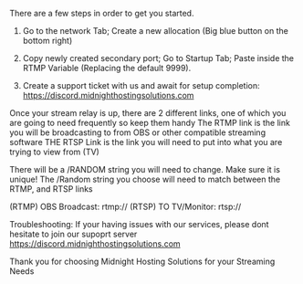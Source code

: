 There are a few steps in order to get you started.

1. Go to the network Tab; Create a new allocation (Big blue button on the bottom right)
2. Copy newly created secondary port; Go to Startup Tab; Paste inside the RTMP Variable (Replacing the default 9999).
 
3. Create a support ticket with us and await for setup completion: https://discord.midnighthostingsolutions.com

Once your stream relay is up, there are 2 different links, one of which you are going to need frequently so keep them handy
The RTMP link is the link you will be broadcasting to from OBS or other compatible streaming software
THE RTSP Link is the link you will need to put into what you are trying to view from (TV)

There will be a /RANDOM string you will need to change. Make sure it is unique!
The /Random string you choose will need to match between the RTMP, and RTSP links

(RTMP) OBS Broadcast: rtmp://
(RTSP) TO TV/Monitor: rtsp://

Troubleshooting: If your having issues with our services, please dont hesitate to join our supoprt server
https://discord.midnighthostingsolutions.com

Thank you for choosing Midnight Hosting Solutions for your Streaming Needs
